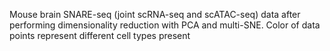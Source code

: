 Mouse brain SNARE-seq (joint scRNA-seq and scATAC-seq) data after performing dimensionality reduction with PCA and multi-SNE. 
Color of data points represent different cell types present
